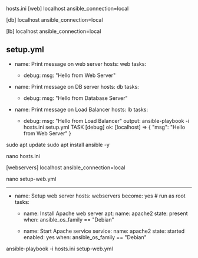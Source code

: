 hosts.ini
[web]
localhost ansible_connection=local

[db]
localhost ansible_connection=local

[lb]
localhost ansible_connection=local

setup.yml
---
- name: Print message on web server
  hosts: web
  tasks:
    - debug:
        msg: "Hello from Web Server"

- name: Print message on DB server
  hosts: db
  tasks:
    - debug:
        msg: "Hello from Database Server"

- name: Print message on Load Balancer
  hosts: lb
  tasks:
    - debug:
        msg: "Hello from Load Balancer"
output:
ansible-playbook -i hosts.ini setup.yml
TASK [debug]
ok: [localhost] => {
    "msg": "Hello from Web Server"
}


sudo apt update
sudo apt install ansible -y

nano hosts.ini

[webservers]
localhost ansible_connection=local

nano setup-web.yml 

---
- name: Setup web server
  hosts: webservers
  become: yes  # run as root
  tasks:
    - name: Install Apache web server
      apt:
        name: apache2
        state: present
      when: ansible_os_family == "Debian"

    - name: Start Apache service
      service:
        name: apache2
        state: started
        enabled: yes
      when: ansible_os_family == "Debian"


ansible-playbook -i hosts.ini setup-web.yml
